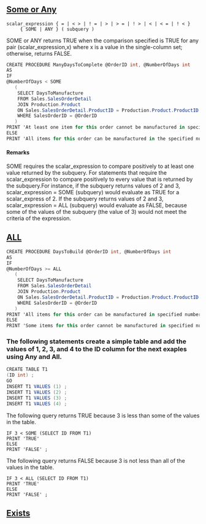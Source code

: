 # 
## [Some or Any](https://docs.microsoft.com/en-us/sql/t-sql/language-elements/some-any-transact-sql)
```C3
scalar_expression { = | < > | ! = | > | > = | ! > | < | < = | ! < }   
     { SOME | ANY } ( subquery )   
```
SOME or ANY returns TRUE when the comparison specified is TRUE for any pair (scalar_expression,x) where x is a value in the single-column set; otherwise, returns FALSE.
```C#
CREATE PROCEDURE ManyDaysToComplete @OrderID int, @NumberOfDays int  
AS  
IF   
@NumberOfDays < SOME  
   (  
    SELECT DaysToManufacture  
    FROM Sales.SalesOrderDetail  
    JOIN Production.Product   
    ON Sales.SalesOrderDetail.ProductID = Production.Product.ProductID   
    WHERE SalesOrderID = @OrderID  
   )  
PRINT 'At least one item for this order cannot be manufactured in specified number of days.'  
ELSE   
PRINT 'All items for this order can be manufactured in the specified number of days or less.' ;  
```
#### Remarks
SOME requires the scalar_expression to compare positively to at least one value returned by the subquery. For statements that require the scalar_expression to compare positively to every value that is returned by the subquery.For instance, if the subquery returns values of 2 and 3, scalar_expression = SOME (subquery) would evaluate as TRUE for a scalar_express of 2. If the subquery returns values of 2 and 3, scalar_expression = ALL (subquery) would evaluate as FALSE, because some of the values of the subquery (the value of 3) would not meet the criteria of the expression.
## [ALL](https://docs.microsoft.com/en-us/sql/t-sql/language-elements/all-transact-sql)
```C#
CREATE PROCEDURE DaysToBuild @OrderID int, @NumberOfDays int  
AS  
IF   
@NumberOfDays >= ALL  
   (  
    SELECT DaysToManufacture  
    FROM Sales.SalesOrderDetail  
    JOIN Production.Product   
    ON Sales.SalesOrderDetail.ProductID = Production.Product.ProductID   
    WHERE SalesOrderID = @OrderID  
   )  
PRINT 'All items for this order can be manufactured in specified number of days or less.'  
ELSE   
PRINT 'Some items for this order cannot be manufactured in specified number of days or less.' ;  
```
### The following statements create a simple table and add the values of 1, 2, 3, and 4 to the ID column for the next exaples using **Any** and **All**.
```C#
CREATE TABLE T1  
(ID int) ;  
GO  
INSERT T1 VALUES (1) ;  
INSERT T1 VALUES (2) ;  
INSERT T1 VALUES (3) ;  
INSERT T1 VALUES (4) ;
```
The following query returns TRUE because 3 is less than some of the values in the table.

```C3
IF 3 < SOME (SELECT ID FROM T1)  
PRINT 'TRUE'   
ELSE  
PRINT 'FALSE' ; 
```
The following query returns FALSE because 3 is not less than all of the values in the table.

```C3
IF 3 < ALL (SELECT ID FROM T1)  
PRINT 'TRUE'   
ELSE  
PRINT 'FALSE' ;  
```
## [Exists]()
